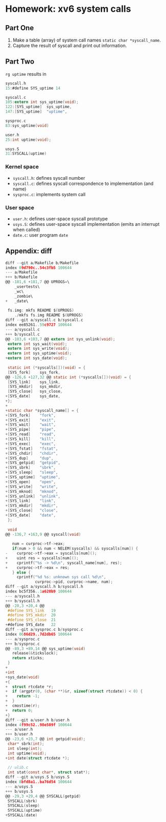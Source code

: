 # Homework: xv6 system calls

## Part One

1. Make a table (array) of system call names `static char *syscall_name`.
2. Capture the result of syscall and print out information.

## Part Two

`rg uptime` results in

```c
syscall.h
15:#define SYS_uptime 14

syscall.c
105:extern int sys_uptime(void);
122:[SYS_uptime]  sys_uptime,
147:[SYS_uptime]  "uptime",

sysproc.c
83:sys_uptime(void)

user.h
25:int uptime(void);

usys.S
31:SYSCALL(uptime)
```

### Kernel space

- `syscall.h`: defines syscall number
- `syscall.c`: defines syscall correspondence to implementation (and name)
- `sysproc.c`: implements system call

### User space

- `user.h`: defines user-space syscall prototype
- `usys.S`: defines user-space syscall implementation (emits an interrupt when called)
- `date.c`: user program `date`

## Appendix: diff

```c
diff --git a/Makefile b/Makefile
index 09d790c..54c3fb5 100644
--- a/Makefile
+++ b/Makefile
@@ -181,6 +181,7 @@ UPROGS=\
 	_usertests\
 	_wc\
 	_zombie\
+	_date\
 
 fs.img: mkfs README $(UPROGS)
 	./mkfs fs.img README $(UPROGS)
diff --git a/syscall.c b/syscall.c
index ee85261..59c9727 100644
--- a/syscall.c
+++ b/syscall.c
@@ -103,6 +103,7 @@ extern int sys_unlink(void);
 extern int sys_wait(void);
 extern int sys_write(void);
 extern int sys_uptime(void);
+extern int sys_date(void);
 
 static int (*syscalls[])(void) = {
 [SYS_fork]    sys_fork,
@@ -126,6 +127,32 @@ static int (*syscalls[])(void) = {
 [SYS_link]    sys_link,
 [SYS_mkdir]   sys_mkdir,
 [SYS_close]   sys_close,
+[SYS_date]    sys_date,
+};
+
+static char *syscall_name[] = {
+[SYS_fork]    "fork",
+[SYS_exit]    "exit",
+[SYS_wait]    "wait",
+[SYS_pipe]    "pipe",
+[SYS_read]    "read",
+[SYS_kill]    "kill",
+[SYS_exec]    "exec",
+[SYS_fstat]   "fstat",
+[SYS_chdir]   "chdir",
+[SYS_dup]     "dup",
+[SYS_getpid]  "getpid",
+[SYS_sbrk]    "sbrk",
+[SYS_sleep]   "sleep",
+[SYS_uptime]  "uptime",
+[SYS_open]    "open",
+[SYS_write]   "write",
+[SYS_mknod]   "mknod",
+[SYS_unlink]  "unlink",
+[SYS_link]    "link",
+[SYS_mkdir]   "mkdir",
+[SYS_close]   "close",
+[SYS_date]    "date",
 };
 
 void
@@ -136,7 +163,9 @@ syscall(void)
 
   num = curproc->tf->eax;
   if(num > 0 && num < NELEM(syscalls) && syscalls[num]) {
-    curproc->tf->eax = syscalls[num]();
+    uint res = syscalls[num]();
+    cprintf("%s -> %d\n", syscall_name[num], res);
+    curproc->tf->eax = res;
   } else {
     cprintf("%d %s: unknown sys call %d\n",
             curproc->pid, curproc->name, num);
diff --git a/syscall.h b/syscall.h
index bc5f356..1a620b9 100644
--- a/syscall.h
+++ b/syscall.h
@@ -20,3 +20,4 @@
 #define SYS_link   19
 #define SYS_mkdir  20
 #define SYS_close  21
+#define SYS_date   22
diff --git a/sysproc.c b/sysproc.c
index 0686d29..7d2db65 100644
--- a/sysproc.c
+++ b/sysproc.c
@@ -89,3 +89,14 @@ sys_uptime(void)
   release(&tickslock);
   return xticks;
 }
+
+int
+sys_date(void)
+{
+  struct rtcdate *r;
+  if (argptr(0, (char **)&r, sizeof(struct rtcdate)) < 0) {
+    return -1;
+  }
+  cmostime(r);
+  return 0;
+}
diff --git a/user.h b/user.h
index 4f99c52..98e509f 100644
--- a/user.h
+++ b/user.h
@@ -23,6 +23,7 @@ int getpid(void);
 char* sbrk(int);
 int sleep(int);
 int uptime(void);
+int date(struct rtcdate *);
 
 // ulib.c
 int stat(const char*, struct stat*);
diff --git a/usys.S b/usys.S
index 8bfd8a1..ba76d54 100644
--- a/usys.S
+++ b/usys.S
@@ -29,3 +29,4 @@ SYSCALL(getpid)
 SYSCALL(sbrk)
 SYSCALL(sleep)
 SYSCALL(uptime)
+SYSCALL(date)
```
